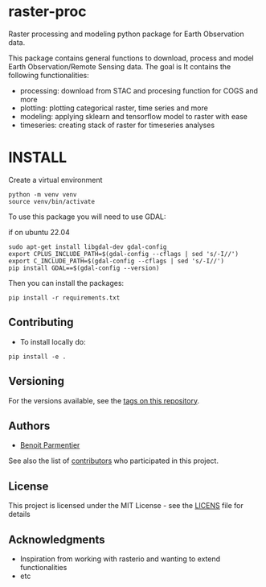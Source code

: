 # raster-proc
Raster processing and modeling python package for Earth Observation data.

This package contains general functions to download, process and model Earth Observation/Remote Sensing data. The goal is
It contains the following functionalities:

- processing: download from STAC and procesing function for COGS and more
- plotting: plotting categorical raster, time series and more
- modeling: applying sklearn and tensorflow model to raster with ease
- timeseries: creating stack of raster for timeseries analyses

# INSTALL

Create a virtual environment

```
python -m venv venv
source venv/bin/activate
```

To use this package you will need to use GDAL:

if on ubuntu 22.04
```
sudo apt-get install libgdal-dev gdal-config
export CPLUS_INCLUDE_PATH=$(gdal-config --cflags | sed 's/-I//')
export C_INCLUDE_PATH=$(gdal-config --cflags | sed 's/-I//')
pip install GDAL==$(gdal-config --version)
```

Then you can install the packages:

```
pip install -r requirements.txt
```




## Contributing

- To install locally do:
```
pip install -e .
```

## Versioning

For the versions available, see the [tags on this repository](https://github.com/bparment1/raster-proc/tags).

## Authors

* [Benoit Parmentier](https://github.com/bparment1)

See also the list of [contributors](https://github.com/bparment1/raster-proc/graphs/contributors) who participated in this project.

## License

This project is licensed under the MIT License - see the [LICENS](LICENSE) file for details

## Acknowledgments

* Inspiration from working with rasterio and wanting to extend functionalities
* etc



